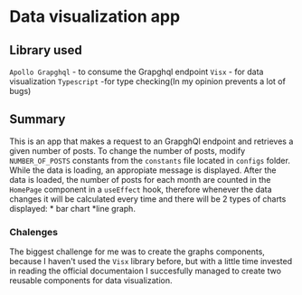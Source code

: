 # Data visualization app

## Library used

`Apollo Grapghql` - to consume the Grapghql endpoint
`Visx` - for data visualization
`Typescript` -for type checking(In my opinion prevents a lot of bugs)

## Summary

This is an app that makes a request to an GrapghQl endpoint and retrieves a given number of posts. To change the number of posts, modify `NUMBER_OF_POSTS` constants from the `constants` file located in `configs` folder. While the data is loading, an appropiate message is displayed. After the data is loaded, the number of posts for each month are counted in the `HomePage` component in a `useEffect` hook, therefore whenever the data changes it will be calculated every time and there will be 2 types of
charts displayed: * bar chart *line graph.

### Chalenges

The biggest challenge for me was to create the graphs components, because I haven't used the `Visx` library before, but with a little time invested in reading the official documentaion I succesfully managed to create two reusable components for data visualization.
